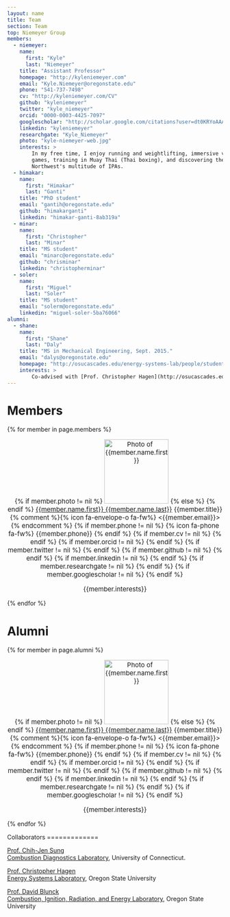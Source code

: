 ```yaml
---
layout: name
title: Team
section: Team
top: Niemeyer Group
members:
  - niemeyer:
    name:
      first: "Kyle"
      last: "Niemeyer"
    title: "Assistant Professor"
    homepage: "http://kyleniemeyer.com"
    email: "Kyle.Niemeyer@oregonstate.edu"
    phone: "541-737-7498"
    cv: "http://kyleniemeyer.com/CV"
    github: "kyleniemeyer"
    twitter: "kyle_niemeyer"
    orcid: "0000-0003-4425-7097"
    googlescholar: "http://scholar.google.com/citations?user=dt0KRYoAAAAJ"
    linkedin: "kyleniemeyer"
    researchgate: "Kyle_Niemeyer"
    photo: "kyle-niemeyer-web.jpg"
    interests: >
        In my free time, I enjoy running and weightlifting, immersive video
        games, training in Muay Thai (Thai boxing), and discovering the
        Northwest's multitude of IPAs.
  - himakar:
    name:
      first: "Himakar"
      last: "Ganti"
    title: "PhD student"
    email: "gantih@oregonstate.edu"
    github: "himakarganti"
    linkedin: "himakar-ganti-8ab319a"
  - minar:
    name:
      first: "Christopher"
      last: "Minar"
    title: "MS student"
    email: "minarc@oregonstate.edu"
    github: "chrisminar"
    linkedin: "christopherminar"
  - soler:
    name:
      first: "Miguel"
      last: "Soler"
    title: "MS student"
    email: "solerm@oregonstate.edu"
    linkedin: "miguel-soler-5ba76066"
alumni:
  - shane:
    name:
      first: "Shane"
      last: "Daly"
    title: "MS in Mechanical Engineering, Sept. 2015."
    email: "dalys@oregonstate.edu"
    homepage: "http://osucascades.edu/energy-systems-lab/people/student-researchers"
    interests: >
        Co-advised with [Prof. Christopher Hagen](http://osucascades.edu/energy-systems-lab/dr-christopher-hagen).
---
```


Members
========

{% for member in page.members %}

<div
 about="{{member.homepage}}"
 style="font-size:15px; text-align: center;">

<p>
{% if member.photo != nil %}
<img class="img-circle" src="/assets/img/{{member.photo}}" alt="Photo of {{member.name.first}}" width="150px"/>  
{% else %}
<i class="fa fa-user-secret fa-5x"></i>  
{% endif %}
<a href="{{member.homepage}}">{{member.name.first}} {{member.name.last}}</a>  
{{member.title}}  
{% comment %}{% icon fa-envelope-o fa-fw%} <{{member.email}}>  {% endcomment %}
{% if member.phone != nil %}
{% icon fa-phone fa-fw%} {{member.phone}}  
{% endif %}
<a href="mailto:{{member.email}}" title="email"><i class="fa fa-envelope"></i></a>
<span class="socialicons">
{% if member.cv != nil %}
<a type="application/atom+xml" href="{{member.cv}}" title="CV"><i class="fa fa-file-text"></i></a>
{% endif %}
{% if member.orcid != nil %}
<a rel="http://purl.org/spar/datacite/orcid" href="https://orcid.org/{{member.orcid}}" title="ORCID ID"><i class="ai ai-orcid"></i></a>
{% endif %}
{% if member.twitter != nil %}
<a href="https://twitter.com/{{member.twitter}}" title="Twitter"><i class="fa fa-twitter"></i></a>
{% endif %}
{% if member.github != nil %}
<a href="https://github.com/{{member.github}}" title="GitHub"><i class="fa fa-github"></i></a>
{% endif %}
{% if member.linkedin != nil %}
<a href="https://www.linkedin.com/in/{{member.linkedin}}" title="LinkedIn"><i class="fa fa-linkedin"></i></a>
{% endif %}
{% if member.researchgate != nil %}
<a href="https://www.researchgate.net/profile/{{member.researchgate}}" title="ResearchGate"><i class="ai ai-researchgate"></i></a>
{% endif %}
{% if member.googlescholar != nil %}
<a type="application/atom+xml" href="{{member.googlescholar}}" title="Publications"><i class="ai ai-google-scholar"></i></a>
{% endif %}  

{{member.interests}}

</span>
</p>

</div>

{% endfor %}


Alumni
======

{% for member in page.alumni %}

<div
 about="{{member.homepage}}"
 style="font-size:15px; text-align: center;">

<p>
{% if member.photo != nil %}
<img class="img-circle" src="/assets/img/{{member.photo}}" alt="Photo of {{member.name.first}}" width="150px"/>  
{% else %}
<i class="fa fa-user-secret fa-5x"></i>  
{% endif %}
<a href="{{member.homepage}}">{{member.name.first}} {{member.name.last}}</a>  
{{member.title}}  
{% comment %}{% icon fa-envelope-o fa-fw%} <{{member.email}}>  {% endcomment %}
{% if member.phone != nil %}
{% icon fa-phone fa-fw%} {{member.phone}}  
{% endif %}
<a href="mailto:{{member.email}}" title="email"><i class="fa fa-envelope"></i></a>
<span class="socialicons">
{% if member.cv != nil %}
<a type="application/atom+xml" href="{{member.cv}}" title="CV"><i class="fa fa-file-text"></i></a>
{% endif %}
{% if member.orcid != nil %}
<a rel="http://purl.org/spar/datacite/orcid" href="https://orcid.org/{{member.orcid}}" title="ORCID ID"><i class="ai ai-orcid"></i></a>
{% endif %}
{% if member.twitter != nil %}
<a href="https://twitter.com/{{member.twitter}}" title="Twitter"><i class="fa fa-twitter"></i></a>
{% endif %}
{% if member.github != nil %}
<a href="https://github.com/{{member.github}}" title="GitHub"><i class="fa fa-github"></i></a>
{% endif %}
{% if member.linkedin != nil %}
<a href="https://www.linkedin.com/in/{{member.linkedin}}" title="LinkedIn"><i class="fa fa-linkedin"></i></a>
{% endif %}
{% if member.researchgate != nil %}
<a href="https://www.researchgate.net/profile/{{member.researchgate}}" title="ResearchGate"><i class="ai ai-researchgate"></i></a>
{% endif %}
{% if member.googlescholar != nil %}
<a type="application/atom+xml" href="{{member.googlescholar}}" title="Publications"><i class="ai ai-google-scholar"></i></a>
{% endif %}  

{{member.interests}}

</span>
</p>

</div>

{% endfor %}

<div class="section">
Collaborators
=============

[Prof. Chih-Jen Sung](http://www.engr.uconn.edu/me/cms/people/9-people/people/87-chihsung)   
[Combustion Diagnostics Laboratory](http://combdiaglab.engr.uconn.edu/), University of Connecticut.

[Prof. Christopher Hagen](http://osucascades.edu/energy-systems-lab/dr-christopher-hagen)  
[Energy Systems Laboratory](http://osucascades.edu/energy-systems-lab/), Oregon State University

[Prof. David Blunck](http://research.engr.oregonstate.edu/blunckgroup/dr-david-blunck)  
[Combustion, Ignition, Radiation, and Energy Laboratory](http://research.engr.oregonstate.edu/blunckgroup/), Oregon State University

</div>
